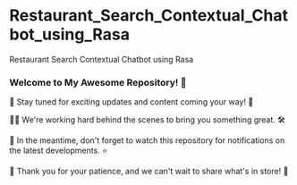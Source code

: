 # Restaurant_Search_Contextual_Chatbot_using_Rasa
Restaurant Search Contextual Chatbot using Rasa


### Welcome to My Awesome Repository! 🚀

🌟 Stay tuned for exciting updates and content coming your way! 🌟

👷‍♂️ We're working hard behind the scenes to bring you something great. 🛠️

📅 In the meantime, don't forget to watch this repository for notifications on the latest developments. ⭐

🌈 Thank you for your patience, and we can't wait to share what's in store! 🎉
